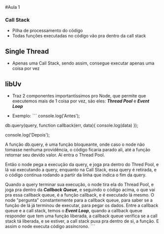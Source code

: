 #Aula 1

### Call Stack
 - Pilha de processamento do código
 - Todas funções executadas no código vão pra dentro da call stack


## Single Thread
 - Apenas uma Call Stack, sendo assim, consegue executar apenas uma coisa por vez

## libUv
 - Traz 2 componentes importantíssimos pro Node, que permite que executemos mais de 1 coisa por vez, são eles: ***Thread Pool*** e ***Event Loop***
 
 - Exemplo:
ˋˋˋ
 console.log('Antes');

 db.query(query, function callback(err, data){
   console.log(data)
 });

 console.log('Depois');

A função db.query, é uma função bloqueante, onde caso o node não tomasse nenhuma providência, o código ficaria parado ali, até a função retornar seu devido valor. Aí entra o Thread Pool.

Então o node pega a execução da query, e joga pra dentro do Thred Pool, e lá vai executando a query, enquanto na Call Stack, essa query é retirada, e o código continua rodando a partir da linha que indica o fim da query.

Quando a query terminar sua execução, o node tira ela do Thread Pool, e joga pra dentro da 
***Callback Queue***, e seguindo o código acima, o que vai pra essa callback queue, é a função callback, e é executado lá mesmo. O node "pergunta" constantemente para a callback queue, para saber se a função de lá já terminou de executar, para pegar os dados. Entre a callback queue e a call stack, temos o ***Event Loop***, quando a callback queue responder que tem uma função liberada, a callback queue verifica se a call stack tá liberada, e se estiver, a call stack puxa pra dentro de si, a função. E assim o node executa código assíncrono.
ˋˋˋ